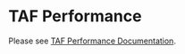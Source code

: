 <head>
   <title>TAF Performance</title>
</head>

# TAF Performance

Please see [TAF Performance Documentation](https://taf.seli.wh.rnd.internal.ericsson.com/performance/snapshot/index.html).

